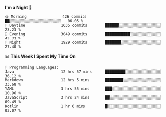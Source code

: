 <!--START_SECTION:waka-->
**I'm a Night 🦉** 

```text
🌞 Morning                426 commits         ██░░░░░░░░░░░░░░░░░░░░░░░   06.05 % 
🌆 Daytime                1635 commits        ██████░░░░░░░░░░░░░░░░░░░   23.23 % 
🌃 Evening                3049 commits        ███████████░░░░░░░░░░░░░░   43.32 % 
🌙 Night                  1929 commits        ███████░░░░░░░░░░░░░░░░░░   27.40 % 
```


📊 **This Week I Spent My Time On** 

```text
💬 Programming Languages: 
Java                     12 hrs 57 mins      █████████░░░░░░░░░░░░░░░░   36.12 % 
Markdown                 12 hrs 5 mins       ████████░░░░░░░░░░░░░░░░░   33.68 % 
YAML                     3 hrs 55 mins       ███░░░░░░░░░░░░░░░░░░░░░░   10.96 % 
JavaScript               3 hrs 24 mins       ██░░░░░░░░░░░░░░░░░░░░░░░   09.49 % 
Kotlin                   1 hr 6 mins         █░░░░░░░░░░░░░░░░░░░░░░░░   03.07 % 
```


<!--END_SECTION:waka-->
